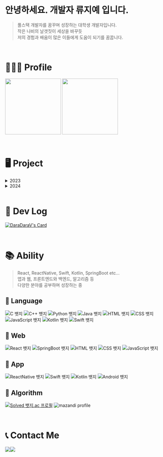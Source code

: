 # 안녕하세요. 개발자 <b>류지예</b> 입니다.

> 풀스택 개발자를 꿈꾸며 성장하는 대학생 개발자입니다. <br/>
> 작은 나비의 날갯짓이 세상을 바꾸듯 <br/>
> 저의 경험과 배움이 많은 이들에게 도움이 되기를 꿈꿉니다.

<br/>

# 👩🏻‍💻 Profile


<p>
  <img height="180em" src="https://github-readme-stats.vercel.app/api?username=devdaradara&show_icons=true&include_all_commits=true&theme=great-gatsby&include_orgs=true">
  <img height="180em" src="https://github-readme-stats.vercel.app/api/top-langs/?username=devdaradara&layout=compact&theme=great-gatsby&include_orgs=true">

</p>

<br/>

# 🖥️ Project
<details>
<summary>2023</summary>


- 🐰 추억 하나 주면 안 잡아먹묘! - React
  - 타인이 만들어주는 자신만의 추억 갤러리 웹사이트입니다.
  - 2023.01.20 ~ 2023.01.28
  - [![Readme Card](https://github-readme-stats.vercel.app/api/pin/?username=Corner-1th-Hackathon&repo=front-end&theme=buefy)](https://github.com/Corner-1th-Hackathon/front-end) 

- 👵🏻 Gang Mate - React Native
  - 갱년기 여성의 신체적, 정서적 건강을 위한 앱입니다.
  - 2023.02.17 ~ 2023.09.12
  - [![Readme Card](https://github-readme-stats.vercel.app/api/pin/?username=DS-laver&repo=Frontend&theme=buefy)](https://github.com/DS-laver/Frontend)

- 🗺️ StarHub - React & SpringBoot
  - 지도를 이용한 스터디 및 프로젝트 구인 사이트입니다.
  - 2023.09.20 ~ 2023.12.27
  - [![Readme Card](https://github-readme-stats.vercel.app/api/pin/?username=jinakayoo&repo=front-end&theme=buefy)](https://github.com/jinakayoo/front-end) [![Readme Card](https://github-readme-stats.vercel.app/api/pin/?username=jinakayoo&repo=back-end&theme=buefy)](https://github.com/jinakayoo/back-end)

</details>

<details>
<summary>2024</summary>

</details>

<br/>

# 💾 Dev Log 
[![DaraDaraV's Card](https://github-readme-tistory-card.vercel.app/api?name=daradarav&theme=santorini)](https://daradarav.tistory.com/)

<br/>

# 📚 Ability
  > React, ReactNative, Swift, Kotlin, SpringBoot etc...<br>
  > 앱과 웹, 프론트엔드와 백엔드, 알고리즘 등 <br>
  > 다양한 분야를 공부하며 성장하는 중

## 📕 Language
![C 뱃지](https://img.shields.io/badge/C-5/10-A8B9CC?logo=C&logoColor=white)
![C++ 뱃지](https://img.shields.io/badge/C++-5/10-00599C?logo=Cplusplus&logoColor=white)
![Python 뱃지](https://img.shields.io/badge/Python-7/10-3776AB?logo=Python&logoColor=white)
![Java 뱃지](https://img.shields.io/badge/Java-7/10-007396?logo=Java&logoColor=white)
![HTML 뱃지](https://img.shields.io/badge/HTML-5/10-E34F26?logo=HTML&logoColor=white)
![CSS 뱃지](https://img.shields.io/badge/CSS-4/10-1572B6?logo=CSS&logoColor=white)
![JavaScript 뱃지](https://img.shields.io/badge/JavaScript-6/10-F7DF1E?logo=JavaScript&logoColor=white)
![Kotlin 뱃지](https://img.shields.io/badge/Kotlin-4/10-7F52FF?logo=Kotlin&logoColor=white)
![Swift 뱃지](https://img.shields.io/badge/Swift-5/10-F05138?logo=Swift&logoColor=white)

## 📙 Web
![React 뱃지](https://img.shields.io/badge/ReactNative-8/10-61DAFB?logo=react&logoColor=white)
![SpringBoot 뱃지](https://img.shields.io/badge/SpringBoot-7/10-6DB33F?logo=springboot&logoColor=white)
![HTML 뱃지](https://img.shields.io/badge/HTML-5/10-E34F26?logo=HTML&logoColor=white)
![CSS 뱃지](https://img.shields.io/badge/CSS-4/10-1572B6?logo=CSS&logoColor=white)
![JavaScript 뱃지](https://img.shields.io/badge/JavaScript-6/10-F7DF1E?logo=JavaScript&logoColor=white)


## 📗 App
![ReactNative 뱃지](https://img.shields.io/badge/ReactNative-7/10-61DAFB?logo=react&logoColor=white)
![Swift 뱃지](https://img.shields.io/badge/Swift-5/10-F05138?logo=Swift&logoColor=white)
![Kotlin 뱃지](https://img.shields.io/badge/Kotlin-4/10-7F52FF?logo=Kotlin&logoColor=white)
![Android 뱃지](https://img.shields.io/badge/Android-4/10-3DDC84?logo=Android&logoColor=white)

## 📘 Algorithm
[![Solved 뱃지.ac 프로필](http://mazassumnida.wtf/api/v2/generate_badge?boj=jiyesung01)](https://solved.ac/jiyesung01)
![mazandi profile](http://mazandi.herokuapp.com/api?handle=jiyesung01&theme=warm)

<br/>

# 📞 Contact Me
<div style="display:flex; flex-direction:row;">
    <a href="mailto:devdaradara@gmail.com">
        <img src="https://img.shields.io/badge/Gmail-EA4335?style=for-the-badge&logo=Gmail&logoColor=white"> 
    </a>
    <a href="https://www.instagram.com/jiye.ryu">
        <img src="https://img.shields.io/badge/Instagram-E4405F?style=for-the-badge&logo=Instagram&logoColor=white"> 
    </a>
</div>



